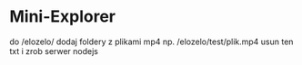 # Mini-Explorer
do /elozelo/ dodaj foldery z plikami mp4
np. /elozelo/test/plik.mp4
usun ten txt
i zrob serwer nodejs
